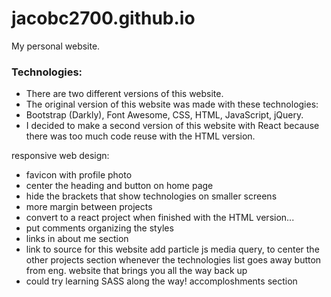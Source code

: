 # jacobc2700.github.io

My personal website.

### Technologies:

- There are two different versions of this website.
- The original version of this website was made with these technologies:
- Bootstrap (Darkly), Font Awesome, CSS, HTML, JavaScript, jQuery.
- I decided to make a second version of this website with React because there was too much code reuse with the HTML version.

responsive web design:

- favicon with profile photo
- center the heading and button on home page
- hide the brackets that show technologies on smaller screens
- more margin between projects
- convert to a react project when finished with the HTML version...
- put comments organizing the styles
- links in about me section
- link to source for this website
  add particle js
  media query, to center the other projects section whenever the technologies list goes away
  button from eng. website that brings you all the way back up
- could try learning SASS along the way!
  accomploshments section
